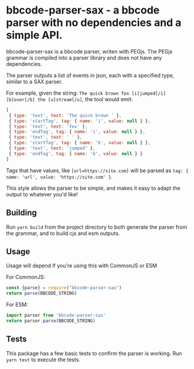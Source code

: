 # bbcode-parser-sax - a bbcode parser with no dependencies and a simple API.

bbcode-parser-sax is a bbcode parser, writen with PEGjs. The PEGjs grammar is
compiled into a parser library and does not have any dependencies.

The parser outputs a list of events in json, each with a specified type,
similar to a SAX parser.

For example, given the string: `The quick brown fox [i]jumped[/i]
 [b]over[/b] the [u]stream[/u]`, the tool would emit:

 ```js
 [
  { type: 'text', text: 'The quick brown ' },
  { type: 'startTag', tag: { name: 'i', value: null } },
  { type: 'text', text: 'fox' },
  { type: 'endTag', tag: { name: 'i', value: null } },
  { type: 'text', text: ' ' },
  { type: 'startTag', tag: { name: 'b', value: null } },
  { type: 'text', text: 'jumped' },
  { type: 'endTag', tag: { name: 'b', value: null } }
]
```

Tags that have values, like `[url=https://site.com]` will be parsed
as `tag: { name: 'url', value: 'https://site.com' }`.

This style allows the parser to be simple, and makes it easy to adapt
the output to whatever you'd like!

## Building
Run `yarn build` from the project directory to both generate the parser
from the grammar, and to build cjs and esm outputs. 

## Usage
Usage will depend if you're using this with CommonJS or ESM

For CommonJS:
```js
const {parse} = require("bbcode-parser-sax")
return parse(BBCODE_STRING)
```

For ESM:
```js
import parser from 'bbcode-parser-sax'
return parser.parse(BBCODE_STRING)
```

## Tests
This package has a few basic tests to confirm the parser is working.
Run `yarn test` to execute the tests. 